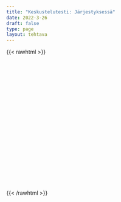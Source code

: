 ```yaml
---
title: "Keskustelutesti: Järjestyksessä"
date: 2022-3-26
draft: false
type: page
layout: tehtava
---
```

{{< rawhtml >}}
  <div id="cardArea"></div>
  <div id="lukumaara"></div>
  <div id="buttonArea" class="grid grid-cols-2"></div>

<script> 
$(document).ready(function() {

  var currentQuestion = 0;
    var qbank = [
    ["What is the capital of Assyria?"],
    ["How big is big?"],
    ["Where am I?"],
    ["What's going on?"],
    ["When am I?"],
    ["What is the biggest mammal in the world?"],
  ];

  beginActivity();
  seuraava();
  edellinen();
  kortinVaihto();

  window.addEventListener('keydown', (e) => {
    if (e.keyCode === 32 && e.target === document.body) {
      e.preventDefault();
    }
  });

  document.body.onkeydown = function(event) {
    event = event || window.event;
    var keycode = event.charCode || event.keyCode;
    if (keycode === 37 && currentQuestion > 0) {
      currentQuestion--;
      beginActivity();
    }

    if (keycode === 39 && currentQuestion < qbank.length - 1) {
      currentQuestion++;
      beginActivity();
    }
  }


  function edellinen() {
    $("#buttonArea").append('<div id="prevButton">Edellinen</div>');
    $("#prevButton").on("click", function() {
      if (currentQuestion > 0) {
        currentQuestion--;
        beginActivity();
      }
    })
  }


  function seuraava() {
    $("#buttonArea").append('<div id="nextButton">Seuraava</div>');
    $("#nextButton").on("click", function() {
      if (currentQuestion < qbank.length - 1) {
        currentQuestion++;
        beginActivity();
      }
    })
  }


  function beginActivity() {
    $("#cardArea").empty();
    $("#cardArea").append('<div id="card1" class="card">' + qbank[currentQuestion][0] + '</div>');
    $("#card1").css("background-color", "#1F2937");
    $("#lukumaara").empty();
    var korttia = document.createElement('div')
    korttia.innerHTML = currentQuestion + 1 + " / " + qbank.length;
    document.getElementById('lukumaara').appendChild(korttia);
  }
  })
</script>

<style>
       #cardArea{
    width: 95%;
    height: 300px;
    margin: auto;
    margin-top: 20px;
    position: relative;
    overflow: hidden;
   }

   .card{
    width: 100%;
    height: 300px;
    position: absolute;
    text-align: center;
    font-size: 1.3em;
    color: #efefef;
    cursor: pointer;
    padding: 1em;
    display: flex;
    justify-content: center;
    align-items: center;
   }
   
   #nextButton{
    width:90%;
    text-align: center;
    font-size: 1em;
    padding:10px;
    cursor: pointer;
    color: #efefef;
    margin: auto;
    background-color: #1F2937;
    border: 1px solid  #000000;
    font: inherit;
   }
   
   #prevButton{
    width: 90%;
    text-align: center;
    font-size: 1em;
    padding: 10px;
    cursor: pointer;
    color: #efefef;
    margin: auto;
    background-color: #1F2937;
    border: 1px solid  #000000;
    font: inherit;
   }
 
   #lukumaara{
     padding-top: .7em;
     padding-bottom: .7em;
     text-align: center;
     font-size: 1em;
   }
</style>
{{< /rawhtml >}}